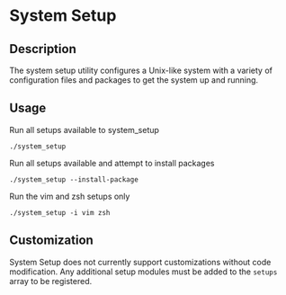 # System Setup

## Description

The system setup utility configures a Unix-like system with a variety of configuration files and packages to get the system up and running.

## Usage

Run all setups available to system_setup
```
./system_setup
```

Run all setups available and attempt to install packages
```
./system_setup --install-package
```

Run the vim and zsh setups only
```
./system_setup -i vim zsh
```

## Customization 

System Setup does not currently support customizations without code modification. Any additional setup modules must be added to the ```setups``` array to be registered.